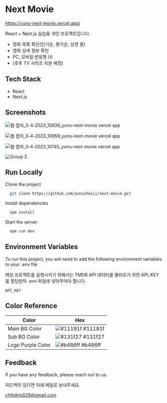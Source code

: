 
# Next Movie

https://yunu-next-movie.vercel.app/

React + Next.js 실습용 개인 프로젝트입니다.

- 영화 목록 확인(인기순, 평가순, 상영 중)
- 영화 상세 정보 확인
- PC, 모바일 반응형 UI
- (추후 TV 시리즈 지원 예정)
## Tech Stack

- React
- Next.js


## Screenshots

![웹 캡처_3-4-2023_10636_yunu-next-movie vercel app](https://user-images.githubusercontent.com/107801496/229391935-d13c5c4e-5aab-4ee7-8ae8-01165010069b.jpeg)

![웹 캡처_3-4-2023_10659_yunu-next-movie vercel app](https://user-images.githubusercontent.com/107801496/229391953-1d975b48-d76d-47a3-a027-53da98f37957.jpeg)

![웹 캡처_3-4-2023_10745_yunu-next-movie vercel app](https://user-images.githubusercontent.com/107801496/229391961-3da558b7-84fb-45e2-af33-17370578073b.jpeg)

![Group 2](https://user-images.githubusercontent.com/107801496/229394899-b747835b-93e5-44d4-b056-b6d9ffcde060.png)

## Run Locally

Clone the project

```bash
  git clone https://github.com/yunuchoiii/next-movie.git
```

Install dependencies

```bash
  npm install
```

Start the server

```bash
  npm run dev
```


## Environment Variables

To run this project, you will need to add the following environment variables to your .env file

해당 프로젝트를 실행시키기 위해서는 TMDB API 데이터를 불러오기 위한 API_KEY 를 할당받아 .env 파일에 넣어주어야 합니다.

`API_KEY`
## Color Reference

| Color             | Hex                                                                |
| ----------------- | ------------------------------------------------------------------ |
| Main BG Color | ![#11191f](https://via.placeholder.com/10/11191f?text=+) #11191f |
| Sub BG Color | ![#131f27](https://via.placeholder.com/10/131f27?text=+) #131f27 |
| Logo Purple Color | ![#b486ff](https://via.placeholder.com/10/b486ff?text=+) #b486ff |


## Feedback

If you have any feedback, please reach out to us.

피드백이 있다면 아래 메일로 보내주세요.

chltjdnjs529@gmail.com

